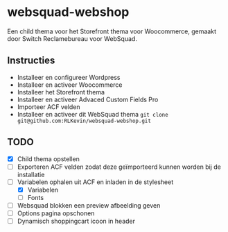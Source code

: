 # websquad-webshop
Een child thema voor het Storefront thema voor Woocommerce, gemaakt door Switch Reclamebureau voor WebSquad.

## Instructies
- Installeer en configureer Wordpress
- Installeer en activeer Woocommerce
- Installeer het Storefront thema
- Installeer en activeer Advaced Custom Fields Pro
- Importeer ACF velden
- Installeer en activeer dit WebSquad thema ```git clone git@github.com:RLKevin/websquad-webshop.git```

## TODO
- [x] Child thema opstellen
- [ ] Exporteren ACF velden zodat deze geïmporteerd kunnen worden bij de installatie
- [ ] Variabelen ophalen uit ACF en inladen in de stylesheet
  - [x] Variabelen
  - [ ] Fonts
- [ ] Websquad blokken een preview afbeelding geven
- [ ] Options pagina opschonen
- [ ] Dynamisch shoppingcart icoon in header
